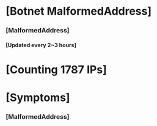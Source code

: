 # [Botnet MalformedAddress]
### [MalformedAddress]
#### [Updated every 2~3 hours]

# [Counting 1787 IPs]

# [Symptoms] 
###   [MalformedAddress]
